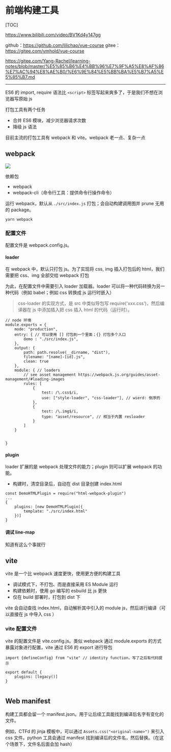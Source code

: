 前端构建工具
===

[TOC]


https://www.bilibili.com/video/BV1Kd4y147gg

github：https://github.com/lilichao/vue-course
gitee：https://gitee.com/ymhold/vue-course

https://gitee.com/Yang-Rachel/learning-notes/blob/master/%E5%85%B6%E4%BB%96%E7%9F%A5%E8%AF%86%E7%AC%94%E8%AE%B0/%E6%9E%84%E5%BB%BA%E5%B7%A5%E5%85%B7.md

---

ES6 的 import, require 语法比 `<script>` 标签写起来爽多了，于是我们不想在浏览器写原始 js

打包工具有两个任务
- 合并 ES6  模块，减少浏览器请求次数
- 降级 js 语法

目前主流的打包工具有 webpack 和 vite。webpack 老一点、复杂一点

## webpack
![](https://notes.sjtu.edu.cn/uploads/upload_602c94884c9a294c8c318d44e8b4c2a5.png)

依赖包
- webpack
- webpack-cli（命令行工具：提供命令行操作命令）



运行 webpack，默认从 `./src/index.js` 打包；会自动构建调用图并 prune 无用的 package。
```bash=
yarn webpack
```

### 配置文件
配置文件是 webpack.config.js。

#### loader
在 webpack 中，默认只打包 js。为了实现将 css, img 插入打包后的 html，我们需要把 css、img 全部交给 webpack 打包

为此，在配置文件中需要引入 loader 加载器。loader 可以将一种代码转换为另一种代码（例如 babel；例如 css 转换成 js 运行时嵌入）

> css-loader 的实现方式，是 src 中类似导包写 require('xxx.css')，然后编译器在 js 中添加插入把 css 插入 html 的代码（运行时）。

```jsx=
// node 环境
module.exports = {
    mode: "production", 
    entry: { // 可以使用 [] 打包到一个里面；{} 打包多个入口
        demo : "./src/index.js",
    },
    output: {
        path: path.resolve(__dirname, "dist"),
        filename: "[name]-[id].js",
        clean: true
    },
    module: { // loaders
        // see asset management https://webpack.js.org/guides/asset-management/#loading-images
        rules: [
            {
                test: /\.css$/i,
                use: ["style-loader", "css-loader"], // wierd: 倒序的    
            },
            {
                test: /\.img$/i,
                type: "asset/resource", // 相当于内置 resloader
            }
        ]
    }
    
    
}
```

#### plugin
loader 扩展的是 webpack 处理文件的能力；plugin 则可以扩展 webpack 的功能。
- 构建时，清空目录后，自动在 dist 目录创建 index.html
```jsx=
const DemoHTMLPlugin = require("html-webpack-plugin")
...
{
    plugins: [new DemoHTMLPlugin({
        template: "./src/index.html"
    })]
}
```

 

#### 调试 line-map
知道有这么个事就行


## vite
vite 是一个比 webpack 速度更快，使用更方便的构建工具
- 调试模式下，不打包、而是直接采用 ES Module 运行
- 构建依赖时，使用 go 编写的 esbuild 比 js 更快
- 仅在 build 部署时，打包到 dist 下

vite 会自动查找 index.html，自动解析其中引入的 module js，然后进行编译（可以直接在 js 中导入 css ）


### vite 配置文件
vite 的配置文件是 vite.config.js。类似 webpack 通过 module.exports 的方式暴露对象进行配置，vite 通过 ES6 的 export 进行导包

```jsx=
import {defineConfig} from "vite" // identity function，写了之后有代码提示

export default {
    plugins: [legacy()]
}


```

## Web manifest
构建工具都会留一个 manifest.json。用于让后续工具能找到编译后名字有变化的文件。    

例如，CTFd 的 jinja 模板中，可以通过 `Assets.css("<original-name>")` 来引入 css 文件。python 工具会通过 manifest 找到编译后的文件名，然后替换。（在这个场景下，文件名后面会加 hash）
